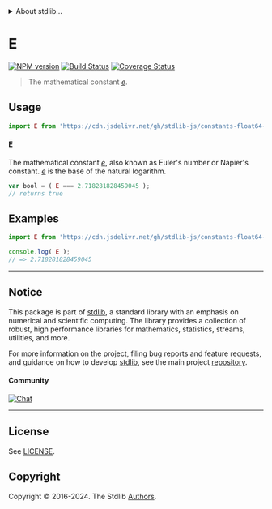 <!--

@license Apache-2.0

Copyright (c) 2018 The Stdlib Authors.

Licensed under the Apache License, Version 2.0 (the "License");
you may not use this file except in compliance with the License.
You may obtain a copy of the License at

   http://www.apache.org/licenses/LICENSE-2.0

Unless required by applicable law or agreed to in writing, software
distributed under the License is distributed on an "AS IS" BASIS,
WITHOUT WARRANTIES OR CONDITIONS OF ANY KIND, either express or implied.
See the License for the specific language governing permissions and
limitations under the License.

-->


<details>
  <summary>
    About stdlib...
  </summary>
  <p>We believe in a future in which the web is a preferred environment for numerical computation. To help realize this future, we've built stdlib. stdlib is a standard library, with an emphasis on numerical and scientific computation, written in JavaScript (and C) for execution in browsers and in Node.js.</p>
  <p>The library is fully decomposable, being architected in such a way that you can swap out and mix and match APIs and functionality to cater to your exact preferences and use cases.</p>
  <p>When you use stdlib, you can be absolutely certain that you are using the most thorough, rigorous, well-written, studied, documented, tested, measured, and high-quality code out there.</p>
  <p>To join us in bringing numerical computing to the web, get started by checking us out on <a href="https://github.com/stdlib-js/stdlib">GitHub</a>, and please consider <a href="https://opencollective.com/stdlib">financially supporting stdlib</a>. We greatly appreciate your continued support!</p>
</details>

# E

[![NPM version][npm-image]][npm-url] [![Build Status][test-image]][test-url] [![Coverage Status][coverage-image]][coverage-url] <!-- [![dependencies][dependencies-image]][dependencies-url] -->

> The mathematical constant [_e_][e].



<section class="usage">

## Usage

```javascript
import E from 'https://cdn.jsdelivr.net/gh/stdlib-js/constants-float64-e@deno/mod.js';
```

#### E

The mathematical constant [_e_][e], also known as Euler's number or Napier's constant. [_e_][e] is the base of the natural logarithm.

```javascript
var bool = ( E === 2.718281828459045 );
// returns true
```

</section>

<!-- /.usage -->

<section class="examples">

## Examples

<!-- TODO: better example -->

<!-- eslint no-undef: "error" -->

```javascript
import E from 'https://cdn.jsdelivr.net/gh/stdlib-js/constants-float64-e@deno/mod.js';

console.log( E );
// => 2.718281828459045
```

</section>

<!-- /.examples -->

<!-- C interface documentation. -->



<!-- Section for related `stdlib` packages. Do not manually edit this section, as it is automatically populated. -->

<section class="related">

</section>

<!-- /.related -->

<!-- Section for all links. Make sure to keep an empty line after the `section` element and another before the `/section` close. -->


<section class="main-repo" >

* * *

## Notice

This package is part of [stdlib][stdlib], a standard library with an emphasis on numerical and scientific computing. The library provides a collection of robust, high performance libraries for mathematics, statistics, streams, utilities, and more.

For more information on the project, filing bug reports and feature requests, and guidance on how to develop [stdlib][stdlib], see the main project [repository][stdlib].

#### Community

[![Chat][chat-image]][chat-url]

---

## License

See [LICENSE][stdlib-license].


## Copyright

Copyright &copy; 2016-2024. The Stdlib [Authors][stdlib-authors].

</section>

<!-- /.stdlib -->

<!-- Section for all links. Make sure to keep an empty line after the `section` element and another before the `/section` close. -->

<section class="links">

[npm-image]: http://img.shields.io/npm/v/@stdlib/constants-float64-e.svg
[npm-url]: https://npmjs.org/package/@stdlib/constants-float64-e

[test-image]: https://github.com/stdlib-js/constants-float64-e/actions/workflows/test.yml/badge.svg?branch=v0.2.1
[test-url]: https://github.com/stdlib-js/constants-float64-e/actions/workflows/test.yml?query=branch:v0.2.1

[coverage-image]: https://img.shields.io/codecov/c/github/stdlib-js/constants-float64-e/main.svg
[coverage-url]: https://codecov.io/github/stdlib-js/constants-float64-e?branch=main

<!--

[dependencies-image]: https://img.shields.io/david/stdlib-js/constants-float64-e.svg
[dependencies-url]: https://david-dm.org/stdlib-js/constants-float64-e/main

-->

[chat-image]: https://img.shields.io/gitter/room/stdlib-js/stdlib.svg
[chat-url]: https://app.gitter.im/#/room/#stdlib-js_stdlib:gitter.im

[stdlib]: https://github.com/stdlib-js/stdlib

[stdlib-authors]: https://github.com/stdlib-js/stdlib/graphs/contributors

[umd]: https://github.com/umdjs/umd
[es-module]: https://developer.mozilla.org/en-US/docs/Web/JavaScript/Guide/Modules

[deno-url]: https://github.com/stdlib-js/constants-float64-e/tree/deno
[deno-readme]: https://github.com/stdlib-js/constants-float64-e/blob/deno/README.md
[umd-url]: https://github.com/stdlib-js/constants-float64-e/tree/umd
[umd-readme]: https://github.com/stdlib-js/constants-float64-e/blob/umd/README.md
[esm-url]: https://github.com/stdlib-js/constants-float64-e/tree/esm
[esm-readme]: https://github.com/stdlib-js/constants-float64-e/blob/esm/README.md
[branches-url]: https://github.com/stdlib-js/constants-float64-e/blob/main/branches.md

[stdlib-license]: https://raw.githubusercontent.com/stdlib-js/constants-float64-e/main/LICENSE

[e]: https://en.wikipedia.org/wiki/E_%28mathematical_constant%29

</section>

<!-- /.links -->
